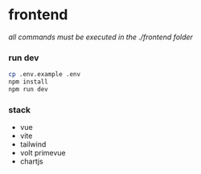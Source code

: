 # frontend

*all commands must be executed in the ./frontend folder*

### run dev
```sh
cp .env.example .env
npm install
npm run dev
```

### stack

* vue
* vite
* tailwind
* volt primevue
* chartjs